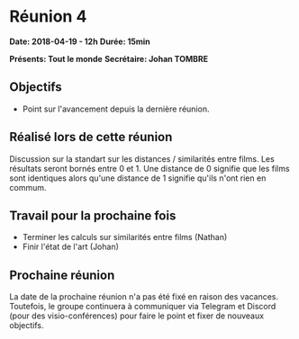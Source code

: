 # Réunion 4
**Date: 2018-04-19 - 12h**
**Durée: 15min**

**Présents: Tout le monde**
**Secrétaire: Johan TOMBRE**

## Objectifs
* Point sur l'avancement depuis la dernière réunion.

## Réalisé lors de cette réunion
Discussion sur la standart sur les distances / similarités entre films.
Les résultats seront bornés entre 0 et 1. Une distance de 0 signifie que les films sont identiques alors qu'une distance de 1 signifie qu'ils n'ont rien en commum.

## Travail pour la prochaine fois
* Terminer les calculs sur similarités entre films (Nathan)
* Finir l'état de l'art (Johan)
## Prochaine réunion
La date de la prochaine réunion n'a pas été fixé en raison des vacances. Toutefois, le groupe continuera à communiquer via Telegram et Discord (pour des visio-conférences) pour faire le point et fixer de nouveaux objectifs.
